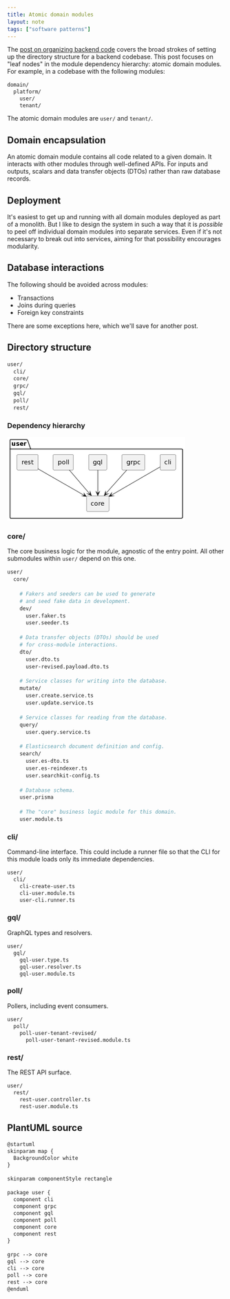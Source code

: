 ```yaml
---
title: Atomic domain modules
layout: note
tags: ["software patterns"]
---
```


The [post on organizing backend code](/posts/organizing-backend-code.html) covers the broad strokes of setting up the directory structure for a backend codebase. This post focuses on "leaf nodes" in the module dependency hierarchy: atomic domain modules. For example, in a codebase with the following modules:

```
domain/
  platform/
    user/
    tenant/
```

The atomic domain modules are `user/` and `tenant/`.

## Domain encapsulation

An atomic domain module contains all code related to a given domain. It interacts with other modules through well-defined APIs. For inputs and outputs, scalars and data transfer objects (DTOs) rather than raw database records.

## Deployment

It's easiest to get up and running with all domain modules deployed as part of a monolith. But I like to design the system in such a way that it is _possible_ to peel off individual domain modules into separate services. Even if it's not necessary to break out into services, aiming for that possibility encourages modularity.

## Database interactions

The following should be avoided across modules:

- Transactions
- Joins during queries
- Foreign key constraints

There are some exceptions here, which we'll save for another post.

## Directory structure

```sh
user/
  cli/
  core/
  grpc/
  gql/
  poll/
  rest/
```

### Dependency hierarchy

![Atomic Backend Module Diagram](/images/posts/atomic-backend-module.png)

### core/

The core business logic for the module, agnostic of the entry point. All other submodules within `user/` depend on this one.

```sh
user/
  core/

    # Fakers and seeders can be used to generate
    # and seed fake data in development.
    dev/
      user.faker.ts
      user.seeder.ts

    # Data transfer objects (DTOs) should be used
    # for cross-module interactions.
    dto/
      user.dto.ts
      user-revised.payload.dto.ts

    # Service classes for writing into the database.
    mutate/
      user.create.service.ts
      user.update.service.ts

    # Service classes for reading from the database.
    query/
      user.query.service.ts

    # Elasticsearch document definition and config.
    search/
      user.es-dto.ts
      user.es-reindexer.ts
      user.searchkit-config.ts

    # Database schema.
    user.prisma

    # The "core" business logic module for this domain.
    user.module.ts
```

### cli/

Command-line interface. This could include a runner file so that the CLI for this module loads only its immediate dependencies.

```
user/
  cli/
    cli-create-user.ts
    cli-user.module.ts
    user-cli.runner.ts
```

### gql/

GraphQL types and resolvers.

```
user/
  gql/
    gql-user.type.ts
    gql-user.resolver.ts
    gql-user.module.ts
```

### poll/

Pollers, including event consumers.

```
user/
  poll/
    poll-user-tenant-revised/
      poll-user-tenant-revised.module.ts
```

### rest/

The REST API surface.

```
user/
  rest/
    rest-user.controller.ts
    rest-user.module.ts
```

## PlantUML source

```plantuml
@startuml
skinparam map {
  BackgroundColor white
}

skinparam componentStyle rectangle

package user {
  component cli
  component grpc
  component gql
  component poll
  component core
  component rest
}

grpc --> core
gql --> core
cli --> core
poll --> core
rest --> core
@enduml
```
